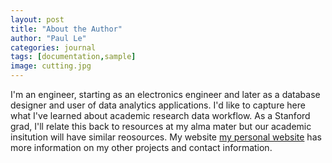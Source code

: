 ```yaml
---
layout: post
title: "About the Author"
author: "Paul Le"
categories: journal
tags: [documentation,sample]
image: cutting.jpg
---
```


I'm an engineer, starting as an electronics engineer and later as a database designer and user of data analytics applications. I'd like to capture here what I've learned about academic research data workflow. As a Stanford grad, I'll relate this back to resources at my alma mater but our academic insitution will have similar reosources. My website [my personal website](https://stanford.edu/~wdsnow/) has more information on my other projects and contact information.
